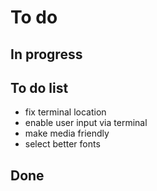 # To do

## In progress

## To do list
- fix terminal location
- enable user input via terminal
- make media friendly
- select better fonts

## Done

